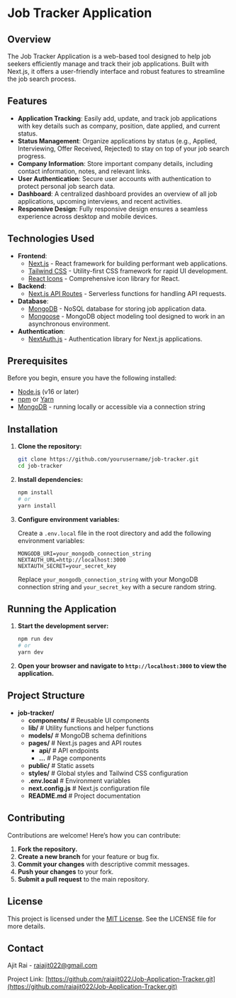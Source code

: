 # Job Tracker Application

## Overview

The Job Tracker Application is a web-based tool designed to help job seekers efficiently manage and track their job applications. Built with Next.js, it offers a user-friendly interface and robust features to streamline the job search process.

## Features

- **Application Tracking**: Easily add, update, and track job applications with key details such as company, position, date applied, and current status.
- **Status Management**: Organize applications by status (e.g., Applied, Interviewing, Offer Received, Rejected) to stay on top of your job search progress.
- **Company Information**: Store important company details, including contact information, notes, and relevant links.
- **User Authentication**: Secure user accounts with authentication to protect personal job search data.
- **Dashboard**: A centralized dashboard provides an overview of all job applications, upcoming interviews, and recent activities.
- **Responsive Design**: Fully responsive design ensures a seamless experience across desktop and mobile devices.

## Technologies Used

- **Frontend**:
  - [Next.js](https://nextjs.org/) - React framework for building performant web applications.
  - [Tailwind CSS](https://tailwindcss.com/) - Utility-first CSS framework for rapid UI development.
  - [React Icons](https://react-icons.github.io/react-icons) - Comprehensive icon library for React.
- **Backend**:
  - [Next.js API Routes](https://nextjs.org/docs/api-routes/introduction) - Serverless functions for handling API requests.
- **Database**:
  - [MongoDB](https://www.mongodb.com/) - NoSQL database for storing job application data.
  - [Mongoose](https://mongoosejs.com/) - MongoDB object modeling tool designed to work in an asynchronous environment.
- **Authentication**:
  - [NextAuth.js](https://next-auth.js.org/) - Authentication library for Next.js applications.

## Prerequisites

Before you begin, ensure you have the following installed:

- [Node.js](https://nodejs.org/) (v16 or later)
- [npm](https://www.npmjs.com/) or [Yarn](https://yarnpkg.com/)
- [MongoDB](https://www.mongodb.com/) - running locally or accessible via a connection string

## Installation

1. **Clone the repository:**

   ```bash
   git clone https://github.com/yourusername/job-tracker.git
   cd job-tracker
   ```

2. **Install dependencies:**

   ```bash
   npm install
   # or
   yarn install
   ```

3. **Configure environment variables:**

   Create a `.env.local` file in the root directory and add the following environment variables:

   ```
   MONGODB_URI=your_mongodb_connection_string
   NEXTAUTH_URL=http://localhost:3000
   NEXTAUTH_SECRET=your_secret_key
   ```

   Replace `your_mongodb_connection_string` with your MongoDB connection string and `your_secret_key` with a secure random string.

## Running the Application

1. **Start the development server:**

   ```bash
   npm run dev
   # or
   yarn dev
   ```

2. **Open your browser and navigate to `http://localhost:3000` to view the application.**

## Project Structure

- **job-tracker/**
  - **components/**       # Reusable UI components
  - **lib/**              # Utility functions and helper functions
  - **models/**           # MongoDB schema definitions
  - **pages/**            # Next.js pages and API routes
    - **api/**            # API endpoints
    - **...**             # Page components
  - **public/**           # Static assets
  - **styles/**           # Global styles and Tailwind CSS configuration
  - **.env.local**        # Environment variables
  - **next.config.js**    # Next.js configuration file
  - **README.md**         # Project documentation


## Contributing

Contributions are welcome! Here’s how you can contribute:

1. **Fork the repository.**
2. **Create a new branch** for your feature or bug fix.
3. **Commit your changes** with descriptive commit messages.
4. **Push your changes** to your fork.
5. **Submit a pull request** to the main repository.

## License

This project is licensed under the [MIT License](LICENSE). See the LICENSE file for more details.

## Contact

Ajit Rai - [raiajit022@gmail.com](mailto:raiajit022@gmail.com)

Project Link: [https://github.com/raiajit022/Job-Application-Tracker.git](https://github.com/raiajit022/Job-Application-Tracker.git)
